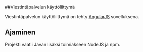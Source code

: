 ##Viestintäpalvelun käyttöliittymä

Viestintäpalvelun käyttöliittymä on tehty [AngularJS](https://angularjs.org/) sovelluksena.

## Ajaminen

Projekti vaatii Javan lisäksi toimiakseen NodeJS ja npm.